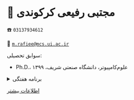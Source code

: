 
# 👤  **مجتبی رفیعی کرکوندی**


☎️  `03137934612`


📧  [`m.rafiee@mcs.ui.ac.ir`](mailto:m.rafiee@mcs.ui.ac.ir)


سوابق تحصیلی:


- Ph.D.، علوم‌کامپیوتر، دانشگاه صنعتی شریف، ۱۳۹۹


<details>
<summary>
برنامه هفتگی
</summary>
<img src="../statics/rafiee.jpg"/>
</details>


[اطلاعات بیشتر](https://mcs.ui.ac.ir/m.rafiee)
